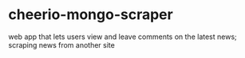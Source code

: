 # cheerio-mongo-scraper
web app that lets users view and leave comments on the latest news; scraping news from another site
